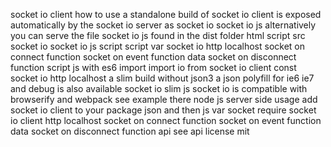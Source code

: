 socket io client how to use a standalone build of socket io client is exposed automatically by the socket io server as socket io socket io js alternatively you can serve the file socket io js found in the dist folder html script src socket io socket io js script script var socket io http localhost socket on connect function socket on event function data socket on disconnect function script js with es6 import import io from socket io client const socket io http localhost a slim build without json3 a json polyfill for ie6 ie7 and debug is also available socket io slim js socket io is compatible with browserify and webpack see example there node js server side usage add socket io client to your package json and then js var socket require socket io client http localhost socket on connect function socket on event function data socket on disconnect function api see api license mit